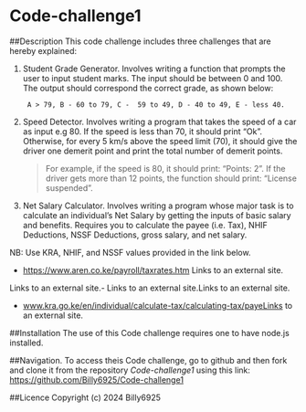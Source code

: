 # Code-challenge1
##Description
This code challenge includes three challenges that are hereby explained:
1. Student Grade Generator.
Involves writing a function that prompts the user to input student marks. The input should be between 0 and 100. The output should correspond the correct grade, as shown below: 

        A > 79, B - 60 to 79, C -  59 to 49, D - 40 to 49, E - less 40.
2. Speed Detector.
Involves writing a program that takes the speed of a car as input e.g 80. If the speed is less than 70, it should print “Ok”. Otherwise, for every 5 km/s above the speed limit (70), it should give the driver one demerit point and print the total number of demerit points.

   > For example, if the speed is 80, it should print: “Points: 2”. If the driver gets more than 12 points, the function should print: “License suspended”.
3. Net Salary Calculator.
Involves writing a program whose major task is to calculate an individual’s Net Salary by getting the inputs of basic salary and benefits. Requires you to calculate the payee (i.e. Tax), NHIF Deductions, NSSF Deductions, gross salary, and net salary. 

NB: Use KRA, NHIF, and NSSF values provided in the link below.

- https://www.aren.co.ke/payroll/taxrates.htm Links to an external site.

Links to an external site.-  Links to an external site.Links to an external site.

- www.kra.go.ke/en/individual/calculate-tax/calculating-tax/payeLinks to an external site.

##Installation
The use of this Code challenge requires one to have node.js installed.

##Navigation.
To access theis Code challenge, go to github and then fork and clone it from the repository *Code-challenge1* using this link: https://github.com/Billy6925/Code-challenge1

##Licence
Copyright (c) 2024 Billy6925


